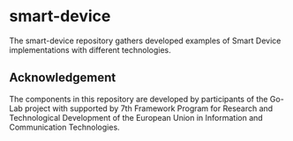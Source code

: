 smart-device
============

The smart-device repository gathers developed examples of Smart Device implementations with different technologies.

## Acknowledgement
The components in this repository are developed by participants of the Go-Lab project with supported by 7th Framework Program for Research and Technological Development of the European Union in Information and Communication Technologies.
